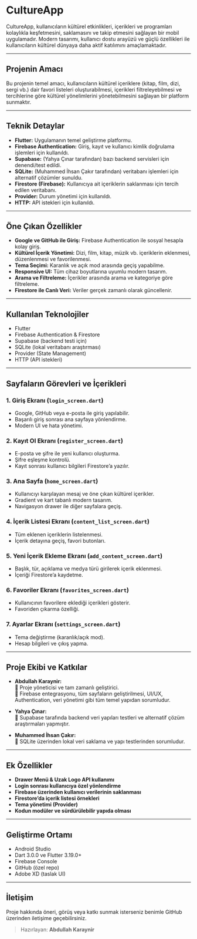 
#  CultureApp

CultureApp, kullanıcıların kültürel etkinlikleri, içerikleri ve programları kolaylıkla keşfetmesini, saklamasını ve takip etmesini sağlayan bir mobil uygulamadır. Modern tasarımı, kullanıcı dostu arayüzü ve güçlü özellikleri ile kullanıcıların kültürel dünyaya daha aktif katılımını amaçlamaktadır.

---

##  Projenin Amacı

Bu projenin temel amacı, kullanıcıların kültürel içeriklere (kitap, film, dizi, sergi vb.) dair favori listeleri oluşturabilmesi, içerikleri filtreleyebilmesi ve tercihlerine göre kültürel yönelimlerini yönetebilmesini sağlayan bir platform sunmaktır.

---

##  Teknik Detaylar

- **Flutter:** Uygulamanın temel geliştirme platformu.
- **Firebase Authentication:** Giriş, kayıt ve kullanıcı kimlik doğrulama işlemleri için kullanıldı.
- **Supabase:** (Yahya Çınar tarafından) bazı backend servisleri için denendi/test edildi.
- **SQLite:** (Muhammed İhsan Çakır tarafından) veritabanı işlemleri için alternatif çözümler sunuldu.
- **Firestore (Firebase):** Kullanıcıya ait içeriklerin saklanması için tercih edilen veritabanı.
- **Provider:** Durum yönetimi için kullanıldı.
- **HTTP:** API istekleri için kullanıldı.

---

##  Öne Çıkan Özellikler

- **Google ve GitHub ile Giriş:** Firebase Authentication ile sosyal hesapla kolay giriş.
- **Kültürel İçerik Yönetimi:** Dizi, film, kitap, müzik vb. içeriklerin eklenmesi, düzenlenmesi ve favorilenmesi.
- **Tema Seçimi:** Karanlık ve açık mod arasında geçiş yapabilme.
- **Responsive UI:** Tüm cihaz boyutlarına uyumlu modern tasarım.
- **Arama ve Filtreleme:** İçerikler arasında arama ve kategoriye göre filtreleme.
- **Firestore ile Canlı Veri:** Veriler gerçek zamanlı olarak güncellenir.

---

##  Kullanılan Teknolojiler

- Flutter
- Firebase Authentication & Firestore
- Supabase (backend testi için)
- SQLite (lokal veritabanı araştırması)
- Provider (State Management)
- HTTP (API istekleri)

---

##  Sayfaların Görevleri ve İçerikleri

### 1. Giriş Ekranı (`login_screen.dart`)
- Google, GitHub veya e-posta ile giriş yapılabilir.
- Başarılı giriş sonrası ana sayfaya yönlendirme.
- Modern UI ve hata yönetimi.

### 2. Kayıt Ol Ekranı (`register_screen.dart`)
- E-posta ve şifre ile yeni kullanıcı oluşturma.
- Şifre eşleşme kontrolü.
- Kayıt sonrası kullanıcı bilgileri Firestore’a yazılır.

### 3. Ana Sayfa (`home_screen.dart`)
- Kullanıcıyı karşılayan mesaj ve öne çıkan kültürel içerikler.
- Gradient ve kart tabanlı modern tasarım.
- Navigasyon drawer ile diğer sayfalara geçiş.

### 4. İçerik Listesi Ekranı (`content_list_screen.dart`)
- Tüm eklenen içeriklerin listelenmesi.
- İçerik detayına geçiş, favori butonları.

### 5. Yeni İçerik Ekleme Ekranı (`add_content_screen.dart`)
- Başlık, tür, açıklama ve medya türü girilerek içerik eklenmesi.
- İçeriği Firestore’a kaydetme.

### 6. Favoriler Ekranı (`favorites_screen.dart`)
- Kullanıcının favorilere eklediği içerikleri gösterir.
- Favoriden çıkarma özelliği.

### 7. Ayarlar Ekranı (`settings_screen.dart`)
- Tema değiştirme (karanlık/açık mod).
- Hesap bilgileri ve çıkış yapma.

---

##  Proje Ekibi ve Katkılar

- **Abdullah Karaynir:**  
  🔹 Proje yöneticisi ve tam zamanlı geliştirici.  
  🔹 Firebase entegrasyonu, tüm sayfaların geliştirilmesi, UI/UX, Authentication, veri yönetimi gibi tüm temel yapıdan sorumludur.

- **Yahya Çınar:**  
  🔹 Supabase tarafında backend veri yapıları testleri ve alternatif çözüm araştırmaları yapmıştır.

- **Muhammed İhsan Çakır:**  
  🔹 SQLite üzerinden lokal veri saklama ve yapı testlerinden sorumludur.

---

##  Ek Özellikler

- **Drawer Menü & Uzak Logo API kullanımı**
- **Login sonrası kullanıcıya özel yönlendirme**
- **Firebase üzerinden kullanıcı verilerinin saklanması**
- **Firestore’da içerik listesi örnekleri**
- **Tema yönetimi (Provider)**
- **Kodun modüler ve sürdürülebilir yapıda olması**

---

##  Geliştirme Ortamı

- Android Studio
- Dart 3.0.0 ve Flutter 3.19.0+
- Firebase Console
- GitHub (özel repo)
- Adobe XD (taslak UI)

---

##  İletişim

Proje hakkında öneri, görüş veya katkı sunmak isterseniz benimle GitHub üzerinden iletişime geçebilirsiniz.

> Hazırlayan: **Abdullah Karaynir**
